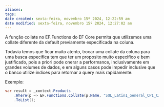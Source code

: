 ```yaml
---
aliases: 
tags: 
date created: sexta-feira, novembro 15º 2024, 12:22:59 am
date modified: sexta-feira, novembro 15º 2024, 12:27:02 am
---
```

A função collate no EF.Functions do EF Core permita que utilizemos uma collate diferente da default previamente especificada na coluna.

Todavia temos que ficar muito atento, trocar uma collate da coluna para uma busca especifica tem que ter um proposito muito especifico e bem justificado, pois a priori pode onerar a performance, inclusivamente em grandes volumes de dados, e em alguns casos pode impedir inclusive que o banco utilize indices para retornar a query mais rapidamente.

Exemplo:

```cs
var result = _context.Products
    .Where(p => EF.Functions.Collate(p.Name, "SQL_Latin1_General_CP1_CI_AS") == "test")
    .ToList();
```
